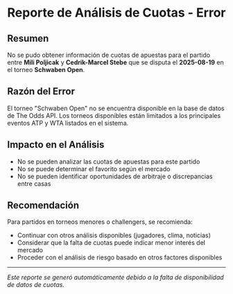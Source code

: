 # Reporte de Análisis de Cuotas - Error

## Resumen
No se pudo obtener información de cuotas de apuestas para el partido entre **Mili Poljicak** y **Cedrik-Marcel Stebe** que se disputa el **2025-08-19** en el torneo **Schwaben Open**.

## Razón del Error
El torneo "Schwaben Open" no se encuentra disponible en la base de datos de The Odds API. Los torneos disponibles están limitados a los principales eventos ATP y WTA listados en el sistema.

## Impacto en el Análisis
- No se pueden analizar las cuotas de apuestas para este partido
- No se puede determinar el favorito según el mercado
- No se pueden identificar oportunidades de arbitraje o discrepancias entre casas

## Recomendación
Para partidos en torneos menores o challengers, se recomienda:
- Continuar con otros análisis disponibles (jugadores, clima, noticias)
- Considerar que la falta de cuotas puede indicar menor interés del mercado
- Proceder con el análisis de riesgo basado en otros factores disponibles

---
*Este reporte se generó automáticamente debido a la falta de disponibilidad de datos de cuotas.*